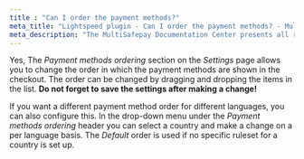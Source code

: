 ```yaml
---
title : "Can I order the payment methods?"
meta_title: "Lightspeed plugin - Can I order the payment methods? - MultiSafepay Docs"
meta_description: "The MultiSafepay Documentation Center presents all relevant information about our Plugins and API. You can also find support pages for payment methods, tools and general questions as well as the contact details of our Support and Integration Teams."
---
```


Yes, The _Payment methods ordering_ section on the _Settings_ page allows you to change the order in which the payment methods are shown in the checkout. The order can be changed by dragging and dropping the items in the list. __Do not forget to save the settings after making a change!__

If you want a different payment method order for different languages, you can also configure this. In the drop-down menu under the _Payment methods ordering_ header you can select a country and make a change on a per language basis.
The _Default_ order is used if no specific ruleset for a country is set up.